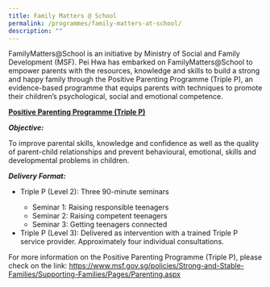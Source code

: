 ```yaml
---
title: Family Matters @ School
permalink: /programmes/family-matters-at-school/
description: ""
---
```

<p>FamilyMatters@School is an initiative by Ministry of Social and Family Development (MSF). Pei Hwa has embarked on FamilyMatters@School to empower parents with the resources, knowledge and skills to build a strong and happy family through the Positive Parenting Programme (Triple P), an evidence-based programme that equips parents with techniques to promote their children&rsquo;s&nbsp;psychological, social and emotional competence.</p>
<p><strong><u>Positive Parenting Programme (Triple P)</u></strong></p>
<p><strong><em>Objective:<br /></em></strong></p>
<p>To improve parental skills, knowledge and confidence as well as the quality of parent-child relationships and prevent behavioural, emotional, skills and developmental problems in children.</p>
<p><strong><em>Delivery Format:</em></strong></p>
<ul>
<li>Triple P (Level 2): Three 90-minute seminars</li>
<ul>
<li>Seminar 1: Raising responsible teenagers</li>
<li>Seminar 2: Raising competent teenagers</li>
<li>Seminar 3: Getting teenagers connected</li>
</ul>
<li>Triple P (Level 3): Delivered as intervention with a trained Triple P service provider. Approximately four individual consultations.</li>
</ul>
<p>For more information on the Positive Parenting Programme (Triple P), please check on the link:&nbsp;<a href="https://www.msf.gov.sg/policies/Strong-and-Stable-Families/Supporting-Families/Pages/Parenting.aspx">https://www.msf.gov.sg/policies/Strong-and-Stable-Families/Supporting-Families/Pages/Parenting.aspx</a></p>